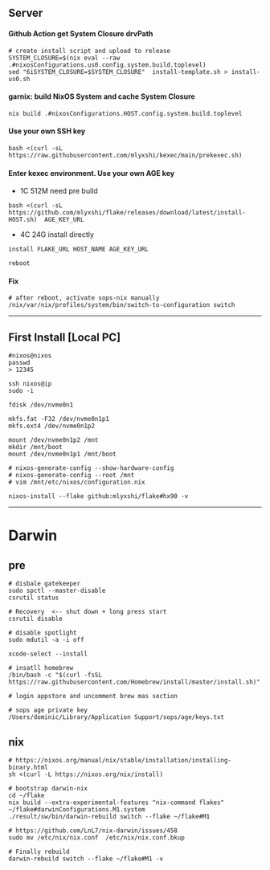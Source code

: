 ## Server
#### Github Action get System Closure drvPath
```
# create install script and upload to release
SYSTEM_CLOSURE=$(nix eval --raw .#nixosConfigurations.us0.config.system.build.toplevel)
sed "6iSYSTEM_CLOSURE=$SYSTEM_CLOSURE"  install-template.sh > install-us0.sh  
```
#### garnix: build NixOS System and cache System Closure
```
nix build .#nixosConfigurations.HOST.config.system.build.toplevel
```
#### Use your own SSH key
```
bash <(curl -sL https://raw.githubusercontent.com/mlyxshi/kexec/main/prekexec.sh)
```
#### Enter kexec environment. Use your own AGE key
- 1C 512M need pre build
```
bash <(curl -sL https://github.com/mlyxshi/flake/releases/download/latest/install-HOST.sh)  AGE_KEY_URL
```
- 4C 24G install directly
```
install FLAKE_URL HOST_NAME AGE_KEY_URL
```
```
reboot
```
#### Fix
```
# after reboot, activate sops-nix manually
/nix/var/nix/profiles/system/bin/switch-to-configuration switch
```
---
## First Install [Local PC]
```
#nixos@nixos
passwd 
> 12345

ssh nixos@ip
sudo -i

fdisk /dev/nvme0n1

mkfs.fat -F32 /dev/nvme0n1p1
mkfs.ext4 /dev/nvme0n1p2

mount /dev/nvme0n1p2 /mnt
mkdir /mnt/boot
mount /dev/nvme0n1p1 /mnt/boot

# nixos-generate-config --show-hardware-config
# nixos-generate-config --root /mnt
# vim /mnt/etc/nixos/configuration.nix 

nixos-install --flake github:mlyxshi/flake#hx90 -v
```
---
# Darwin
## pre
```
# disbale gatekeeper
sudo spctl --master-disable 
csrutil status

# Recovery  <-- shut down + long press start 
csrutil disable

# disable spotlight 
sudo mdutil -a -i off

xcode-select --install

# insatll homebrew
/bin/bash -c "$(curl -fsSL https://raw.githubusercontent.com/Homebrew/install/master/install.sh)"

# login appstore and uncomment brew mas section

# sops age private key
/Users/dominic/Library/Application Support/sops/age/keys.txt
```

## nix
```
# https://nixos.org/manual/nix/stable/installation/installing-binary.html
sh <(curl -L https://nixos.org/nix/install)

# bootstrap darwin-nix
cd ~/flake
nix build --extra-experimental-features "nix-command flakes" ~/flake#darwinConfigurations.M1.system
./result/sw/bin/darwin-rebuild switch --flake ~/flake#M1

# https://github.com/LnL7/nix-darwin/issues/458
sudo mv /etc/nix/nix.conf  /etc/nix/nix.conf.bkup 

# Finally rebuild
darwin-rebuild switch --flake ~/flake#M1 -v
```